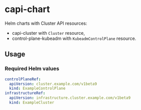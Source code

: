 # capi-chart

Helm charts with Cluster API resources:
- capi-cluster with `Cluster` resource,
- control-plane-kubeadm with `KubeadmControlPlane` resource.

## Usage

### Required Helm values

```yaml
controlPlaneRef:
  apiVersion: cluster.example.com/v1beta9
  kind: ExampleControlPlane
infrastructureRef:
  apiVersion: infrastructure.cluster.example.com/v1beta9
  kind: ExampleCluster
```
